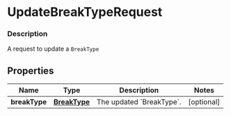 
# UpdateBreakTypeRequest

### Description

A request to update a `BreakType`

## Properties
Name | Type | Description | Notes
------------ | ------------- | ------------- | -------------
**breakType** | [**BreakType**](BreakType.md) | The updated &#x60;BreakType&#x60;. |  [optional]



